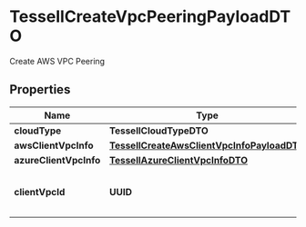 

# TessellCreateVpcPeeringPayloadDTO

Create AWS VPC Peering

## Properties

Name | Type | Description | Notes
------------ | ------------- | ------------- | -------------
**cloudType** | **TessellCloudTypeDTO** |  |  [optional]
**awsClientVpcInfo** | [**TessellCreateAwsClientVpcInfoPayloadDTO**](TessellCreateAwsClientVpcInfoPayloadDTO.md) |  |  [optional]
**azureClientVpcInfo** | [**TessellAzureClientVpcInfoDTO**](TessellAzureClientVpcInfoDTO.md) |  |  [optional]
**clientVpcId** | **UUID** | UUID of the Tessell created VPC |  [optional]



